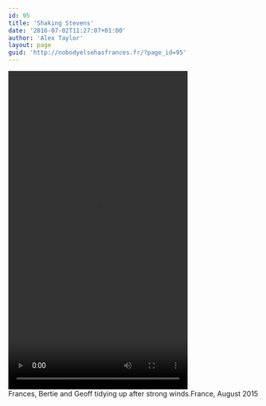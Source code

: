 ```yaml
---
id: 95
title: 'Shaking Stevens'
date: '2016-07-02T11:27:07+01:00'
author: 'Alex Taylor'
layout: page
guid: 'http://nobodyelsehasfrances.fr/?page_id=95'
---
```


<div class="wp-video" style="width: 360px;"><video class="wp-video-shortcode" controls="controls" height="640" id="video-95-7" preload="metadata" width="360"><source src="http://nobodyelsehasfrances.fr/wp-content/uploads/2016/07/Shaking-Stevens.m4v?_=7" type="video/mp4"></source><http://nobodyelsehasfrances.fr/wp-content/uploads/2016/07/Shaking-Stevens.m4v></video></div>  
Frances, Bertie and Geoff tidying up after strong winds.France, August 2015 